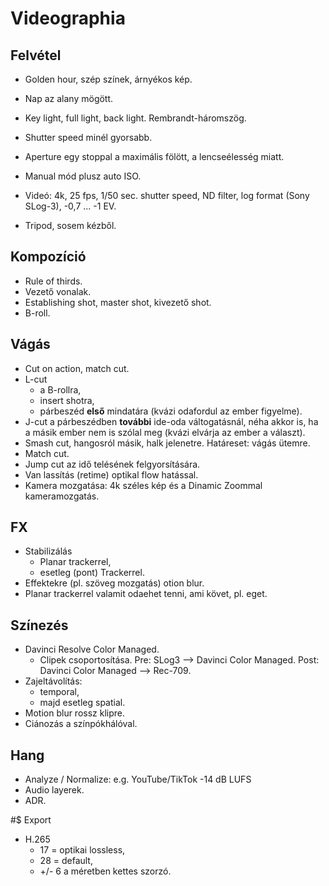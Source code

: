 # Videographia

## Felvétel 

* Golden hour, szép színek, árnyékos kép.
* Nap az alany mögött.

* Key light, full light, back light. Rembrandt-háromszög.

* Shutter speed minél gyorsabb.
* Aperture egy stoppal a maximális fölött, a lencseélesség miatt.

* Manual mód plusz auto ISO.
* Videó: 4k, 25 fps, 1/50 sec. shutter speed, ND filter, log format (Sony SLog-3), -0,7 ... -1 EV.
* Tripod, sosem kézből.

## Kompozíció

* Rule of thirds.
* Vezető vonalak.
* Establishing shot, master shot, kivezető shot.
* B-roll.

## Vágás

* Cut on action, match cut.
* L-cut
  * a B-rollra,
  * insert shotra,
  * párbeszéd **első** mindatára (kvázi odafordul az ember figyelme).
* J-cut a párbeszédben **további** ide-oda váltogatásnál, néha akkor is, ha a másik ember nem is szólal meg (kvázi elvárja az ember a választ).
* Smash cut, hangosról másik, halk jelenetre. Határeset: vágás ütemre.
* Match cut.
* Jump cut az idő telésének felgyorsítására.
* Van lassítás (retime) optikal flow hatással.
* Kamera mozgatása: 4k széles kép és a Dinamic Zoommal kameramozgatás.

## FX

* Stabilizálás
  * Planar trackerrel,
  * esetleg (pont) Trackerrel.
* Effektekre (pl. szöveg mozgatás) otion blur.
* Planar trackerrel valamit odaehet tenni, ami követ, pl. eget.

## Színezés

* Davinci Resolve Color Managed.
  * Clipek csoportosítása. Pre: SLog3 --> Davinci Color Managed. Post: Davinci Color Managed --> Rec-709.
* Zajeltávolítás: 
  * temporal, 
  * majd esetleg spatial.
* Motion blur rossz klipre.
* Ciánozás a színpókhálóval.

## Hang

* Analyze / Normalize: e.g. YouTube/TikTok -14 dB LUFS
* Audio layerek.
* ADR.

#$ Export

* H.265
  * 17 = optikai lossless,
  * 28 = default,
  * +/- 6 a méretben kettes szorzó.

